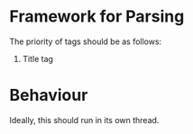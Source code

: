# Framework for Parsing

The priority of tags should be as follows:
1. Title tag

# Behaviour

Ideally, this should run in its own thread. 
